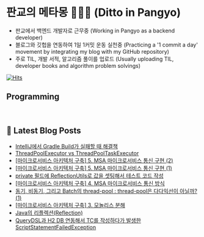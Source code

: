 # 판교의 메타몽 👩🏻‍💻 (Ditto in Pangyo)
- 판교에서 백엔드 개발자로 근무중 (Working in Pangyo as a backend developer)
- 블로그와 깃헙을 연동하여 1일 1커밋 운동 실천중 (Practicing a '1 commit a day' movement by integrating my blog with my GitHub repository)
- 주로 TIL, 개발 서적, 알고리즘 풀이를 업로드 (Usually uploading TIL, developer books and algorithm problem solvings)

[![Hits](https://hits.seeyoufarm.com/api/count/incr/badge.svg?url=https%3A%2F%2Fgithub.com%2Fditto-astrd%2Fhit-counter&count_bg=%235BBAA3&title_bg=%23E1E1E1&icon=badoo.svg&icon_color=%23D75E5E&title=%E2%9D%97%EF%B8%8F&edge_flat=false)](https://hits.seeyoufarm.com)

## Programming

<p>
  <img alt="" src= "https://img.shields.io/badge/Java-0398fc?style=flat-square&logo=Java&logoColor=white"/> 
  <img alt="" src= "https://img.shields.io/badge/Spring-9ae66e?style=flat-square&logo=Spring&logoColor=white"/>
  <img alt="" src= "https://img.shields.io/badge/MySQL-dbdbdb?style=flat-square&logo=MYSQL&logoColor=orange"/>
</p>

## 📕 Latest Blog Posts

<ul><li><a href='https://astrid-dm.tistory.com/605' target='_blank'>IntelliJ에서 Gradle Build가 실패할 때 해결책</a></li><li><a href='https://astrid-dm.tistory.com/604' target='_blank'>ThreadPoolExecutor vs ThreadPoolTaskExecutor</a></li><li><a href='https://astrid-dm.tistory.com/603' target='_blank'>[마이크로서비스 아키텍처 구축] 5. MSA 마이크로서비스 통신 구현 (2)</a></li><li><a href='https://astrid-dm.tistory.com/602' target='_blank'>[마이크로서비스 아키텍처 구축] 5. MSA 마이크로서비스 통신 구현 (1)</a></li><li><a href='https://astrid-dm.tistory.com/601' target='_blank'>private 필드에 ReflectionUtils로 값을 셋팅해서 테스트 코드 작성</a></li><li><a href='https://astrid-dm.tistory.com/599' target='_blank'>[마이크로서비스 아키텍처 구축] 4. MSA 마이크로서비스 통신 방식</a></li><li><a href='https://astrid-dm.tistory.com/600' target='_blank'>동기, 비동기, 그리고 Batch의 thread-pool : thread-pool은 다다익선이 아닐까? (1)</a></li><li><a href='https://astrid-dm.tistory.com/598' target='_blank'>[마이크로서비스 아키텍처 구축] 3. 모놀리스 분해</a></li><li><a href='https://astrid-dm.tistory.com/596' target='_blank'>Java의 리플렉션(Reflection)</a></li><li><a href='https://astrid-dm.tistory.com/595' target='_blank'>QueryDSL과 H2 DB 연동해서 TC를 작성하다가 발생한 ScriptStatementFailedException</a></li></ul>
